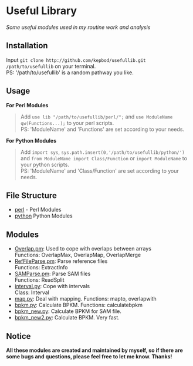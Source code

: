 # Useful Library

*Some useful modules used in my routine work and analysis*

## Installation

Input `git clone http://github.com/kepbod/usefullib.git /path/to/usefullib` on your terminal.  
PS: '/path/to/usefullib' is a random pathway you like.

## Usage

**For Perl Modules**

> Add `use lib "/path/to/usefullib/perl/";` and `use ModuleName qw(Functions...);`
> to your perl scripts.  
> PS: 'ModuleName' and 'Functions' are set according to your needs.

**For Python Modules**

> Add `import sys`, `sys.path.insert(0,'/path/to/usefullib/python/')` and
> `from ModuleName import Class/Function` or `import ModuleName` to your python
> scripts.  
> PS: 'ModuleName' and 'Class/Function' are set according to your needs.

## File Structure

* [perl](https://github.com/kepbod/usefullib/tree/master/perl) - Perl Modules
* [python](https://github.com/kepbod/usefullib/tree/master/python) Python Modules

## Modules

* [Overlap.pm](https://github.com/kepbod/usefullib/blob/master/perl/Overlap.pm): Used to cope with overlaps between arrays  
    Functions: OverlapMax, OverlapMap, OverlapMerge
* [RefFileParse.pm](https://github.com/kepbod/usefullib/blob/master/perl/RefFileParse.pm): Parse reference files  
    Functions: ExtractInfo
* [SAMParse.pm](https://github.com/kepbod/usefullib/blob/master/perl/SAMParse.pm): Parse SAM files  
    Functions: ReadSplit
* [interval.py](https://github.com/kepbod/usefullib/blob/master/python/interval.py): Cope with intervals  
    Class: Interval
* [map.py](https://github.com/kepbod/usefullib/blob/master/python/map.py): Deal with mapping.
    Functions: mapto, overlapwith
* [bpkm.py](https://github.com/kepbod/usefullib/blob/master/python/bpkm.py): Calculate BPKM.
    Functions: calculatebpkm
* [bpkm_new.py](https://github.com/kepbod/usefullib/blob/master/python/bpkm_new.py): Calculate BPKM for SAM file.
* [bpkm_new2.py](https://github.com/kepbod/usefullib/blob/master/python/bpkm_new2.py): Calculate BPKM. Very fast.

## Notice

**All these modules are created and maintained by myself, so if there are some bugs and questions, please feel free to let me know. Thanks!**
